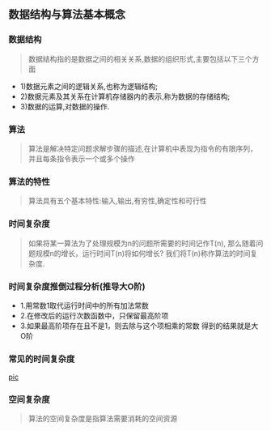 ## 数据结构与算法基本概念

### 数据结构
> 数据结构指的是数据之间的相关关系,数据的组织形式,主要包括以下三个方面
- 1)数据元素之间的逻辑关系,也称为逻辑结构;
- 2)数据元素及其关系在计算机存储器内的表示,称为数据的存储结构;
- 3)数据的运算,对数据的操作.

### 算法
> 算法是解决特定问题求解步骤的描述,在计算机中表现为指令的有限序列，并且每条指令表示一个或多个操作

### 算法的特性
> 算法具有五个基本特性:输入,输出,有穷性,确定性和可行性

### 时间复杂度
> 如果将某一算法为了处理规模为n的问题所需要的时间记作T(n), 那么随着问题规模n的增长，运行时间T(n)将如何增长? 我们将T(n)称作算法的时间复杂度.

### 时间复杂度推倒过程分析(推导大O阶)
- 1.用常数1取代运行时间中的所有加法常数
- 2.在修改后的运行次数函数中，只保留最高阶项
- 3.如果最高阶项存在且不是1，则去除与这个项相乘的常数
得到的结果就是大O阶

### 常见的时间复杂度
[pic](https://github.com/chlsmile/blogfile/blob/master/blogfile/常见的时间复杂度.png)

### 空间复杂度
> 算法的空间复杂度是指算法需要消耗的空间资源

